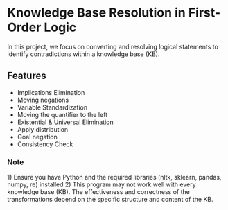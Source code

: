 <h1>  Knowledge Base Resolution in First-Order Logic </h1>

In this project, we focus on converting and resolving logical statements to identify contradictions within a knowledge base (KB). 

<h2>Features</h2>
<ul>
  <li>Implications Elimination</li>
  <li>Moving negations</li>
  <li>Variable Standardization</li>
  <li>Moving the quantifier to the left</li>
  <li>Existential & Universal Elimination</li>
  <li>Apply distribution</li>
  <li>Goal negation</li>
  <li>Consistency Check</li>
</ul>

<h3> Note </h3>
1) Ensure you have Python and the required libraries (nltk, sklearn, pandas, numpy, re) installed
2) This program may not work well with every knowledge base (KB). The effectiveness and correctness of the transformations depend on the specific structure and content of the KB. 
